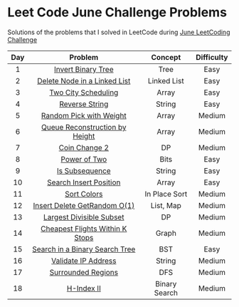 # Leet Code June Challenge Problems
Solutions of the problems that I solved in LeetCode during [June LeetCoding Challenge](https://leetcode.com/explore/challenge/card/june-leetcoding-challenge)


| Day | Problem                                                                                 | Concept                    | Difficulty | 
| :--:|:--------------------------------------------------------------------------------------: | :-------------------------:| :---------:|
| 1   | [Invert Binary Tree](https://leetcode.com/problems/invert-binary-tree/)                   | Tree              |     Easy   |
| 2   | [Delete Node in a Linked List](https://leetcode.com/problems/delete-node-in-a-linked-list/solution/)| Linked List  |     Easy   |
| 3   | [Two City Scheduling](https://leetcode.com/problems/two-city-scheduling/)                   | Array              |     Easy   |
| 4   | [Reverse String](https://leetcode.com/problems/reverse-string/)                   | String              |     Easy   |
| 5   | [Random Pick with Weight](https://leetcode.com/problems/random-pick-with-weight/)              | Array           |     Medium   |
| 6   | [Queue Reconstruction by Height](https://leetcode.com/problems/queue-reconstruction-by-height/)  | Array           |     Medium | 
| 7   | [Coin Change 2](https://leetcode.com/problems/coin-change-2/)  | DP           |     Medium | 
| 8   | [Power of Two](https://leetcode.com/problems/power-of-two/)  | Bits           |     Easy | 
| 9   | [Is Subsequence](https://leetcode.com/problems/is-subsequence/)  | String           |     Easy | 
| 10   | [Search Insert Position](https://leetcode.com/problems/search-insert-position/)  | Array           |     Easy |
| 11   | [Sort Colors](https://leetcode.com/problems/sort-colors/)  | In Place Sort          |     Medium |
| 12   | [Insert Delete GetRandom O(1)](https://leetcode.com/problems/insert-delete-getrandom-o1/)  | List, Map        |     Medium |
| 13   | [Largest Divisible Subset](https://leetcode.com/problems/largest-divisible-subset/)  | DP        |     Medium |
| 14   | [Cheapest Flights Within K Stops](https://leetcode.com/problems/cheapest-flights-within-k-stops/)  | Graph        |     Medium |
| 15   | [Search in a Binary Search Tree](https://leetcode.com/problems/search-in-a-binary-search-tree/)  | BST        |     Easy |
| 16   | [Validate IP Address](https://leetcode.com/problems/validate-ip-address/)  | String        |     Medium |
| 17   | [Surrounded Regions](https://leetcode.com/problems/surrounded-regions/)  | DFS        |     Medium |
| 18   | [H-Index II](https://leetcode.com/problems/h-index-ii/https://leetcode.com/problems/surrounded-regions/)  | Binary Search  |     Medium |
